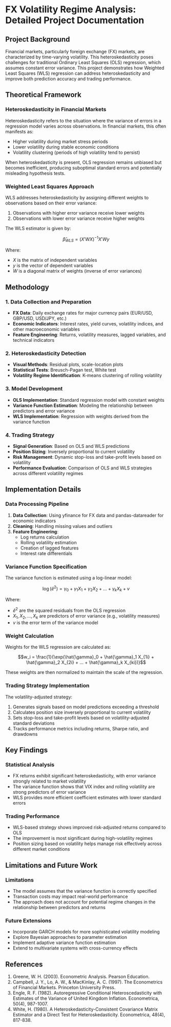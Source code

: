 # FX Volatility Regime Analysis: Detailed Project Documentation

## Project Background

Financial markets, particularly foreign exchange (FX) markets, are characterized by time-varying volatility. This heteroskedasticity poses challenges for traditional Ordinary Least Squares (OLS) regression, which assumes constant error variance. This project demonstrates how Weighted Least Squares (WLS) regression can address heteroskedasticity and improve both prediction accuracy and trading performance.

## Theoretical Framework

### Heteroskedasticity in Financial Markets

Heteroskedasticity refers to the situation where the variance of errors in a regression model varies across observations. In financial markets, this often manifests as:

- Higher volatility during market stress periods
- Lower volatility during stable economic conditions
- Volatility clustering (periods of high volatility tend to persist)

When heteroskedasticity is present, OLS regression remains unbiased but becomes inefficient, producing suboptimal standard errors and potentially misleading hypothesis tests.

### Weighted Least Squares Approach

WLS addresses heteroskedasticity by assigning different weights to observations based on their error variance:

1. Observations with higher error variance receive lower weights
2. Observations with lower error variance receive higher weights

The WLS estimator is given by:

$$\hat{\beta}_{WLS} = (X'WX)^{-1}X'Wy$$

Where:
- $X$ is the matrix of independent variables
- $y$ is the vector of dependent variables
- $W$ is a diagonal matrix of weights (inverse of error variances)

## Methodology

### 1. Data Collection and Preparation

- **FX Data**: Daily exchange rates for major currency pairs (EUR/USD, GBP/USD, USD/JPY, etc.)
- **Economic Indicators**: Interest rates, yield curves, volatility indices, and other macroeconomic variables
- **Feature Engineering**: Returns, volatility measures, lagged variables, and technical indicators

### 2. Heteroskedasticity Detection

- **Visual Methods**: Residual plots, scale-location plots
- **Statistical Tests**: Breusch-Pagan test, White test
- **Volatility Regime Identification**: K-means clustering of rolling volatility

### 3. Model Development

- **OLS Implementation**: Standard regression model with constant weights
- **Variance Function Estimation**: Modeling the relationship between predictors and error variance
- **WLS Implementation**: Regression with weights derived from the variance function

### 4. Trading Strategy

- **Signal Generation**: Based on OLS and WLS predictions
- **Position Sizing**: Inversely proportional to current volatility
- **Risk Management**: Dynamic stop-loss and take-profit levels based on volatility
- **Performance Evaluation**: Comparison of OLS and WLS strategies across different volatility regimes

## Implementation Details

### Data Processing Pipeline

1. **Data Collection**: Using yfinance for FX data and pandas-datareader for economic indicators
2. **Cleaning**: Handling missing values and outliers
3. **Feature Engineering**:
   - Log returns calculation
   - Rolling volatility estimation
   - Creation of lagged features
   - Interest rate differentials

### Variance Function Specification

The variance function is estimated using a log-linear model:

$$\log(\hat{e}^2) = \gamma_0 + \gamma_1 X_1 + \gamma_2 X_2 + ... + \gamma_k X_k + v$$

Where:
- $\hat{e}^2$ are the squared residuals from the OLS regression
- $X_1, X_2, ..., X_k$ are predictors of error variance (e.g., volatility measures)
- $v$ is the error term of the variance model

### Weight Calculation

Weights for the WLS regression are calculated as:

$$w_i = \frac{1}{\exp(\hat{\gamma}_0 + \hat{\gamma}_1 X_{1i} + \hat{\gamma}_2 X_{2i} + ... + \hat{\gamma}_k X_{ki})}$$

These weights are then normalized to maintain the scale of the regression.

### Trading Strategy Implementation

The volatility-adjusted strategy:

1. Generates signals based on model predictions exceeding a threshold
2. Calculates position size inversely proportional to current volatility
3. Sets stop-loss and take-profit levels based on volatility-adjusted standard deviations
4. Tracks performance metrics including returns, Sharpe ratio, and drawdowns

## Key Findings

### Statistical Analysis

- FX returns exhibit significant heteroskedasticity, with error variance strongly related to market volatility
- The variance function shows that VIX index and rolling volatility are strong predictors of error variance
- WLS provides more efficient coefficient estimates with lower standard errors

### Trading Performance

- WLS-based strategy shows improved risk-adjusted returns compared to OLS
- The improvement is most significant during high-volatility regimes
- Position sizing based on volatility helps manage risk effectively across different market conditions

## Limitations and Future Work

### Limitations

- The model assumes that the variance function is correctly specified
- Transaction costs may impact real-world performance
- The approach does not account for potential regime changes in the relationship between predictors and returns

### Future Extensions

- Incorporate GARCH models for more sophisticated volatility modeling
- Explore Bayesian approaches to parameter estimation
- Implement adaptive variance function estimation
- Extend to multivariate systems with cross-currency effects

## References

1. Greene, W. H. (2003). Econometric Analysis. Pearson Education.
2. Campbell, J. Y., Lo, A. W., & MacKinlay, A. C. (1997). The Econometrics of Financial Markets. Princeton University Press.
3. Engle, R. F. (1982). Autoregressive Conditional Heteroscedasticity with Estimates of the Variance of United Kingdom Inflation. Econometrica, 50(4), 987-1007.
4. White, H. (1980). A Heteroskedasticity-Consistent Covariance Matrix Estimator and a Direct Test for Heteroskedasticity. Econometrica, 48(4), 817-838.